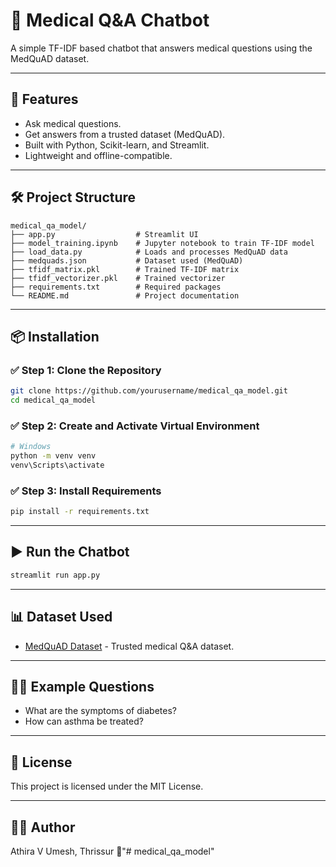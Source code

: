 # 🧠 Medical Q&A Chatbot

A simple TF-IDF based chatbot that answers medical questions using the MedQuAD dataset.

---

## 🚀 Features

- Ask medical questions.
- Get answers from a trusted dataset (MedQuAD).
- Built with Python, Scikit-learn, and Streamlit.
- Lightweight and offline-compatible.

---

## 🛠️ Project Structure

```
medical_qa_model/
├── app.py                  # Streamlit UI
├── model_training.ipynb    # Jupyter notebook to train TF-IDF model
├── load_data.py            # Loads and processes MedQuAD data
├── medquads.json           # Dataset used (MedQuAD)
├── tfidf_matrix.pkl        # Trained TF-IDF matrix
├── tfidf_vectorizer.pkl    # Trained vectorizer
├── requirements.txt        # Required packages
└── README.md               # Project documentation
```

---

## 📦 Installation

### ✅ Step 1: Clone the Repository

```bash
git clone https://github.com/yourusername/medical_qa_model.git
cd medical_qa_model
```

### ✅ Step 2: Create and Activate Virtual Environment

```bash
# Windows
python -m venv venv
venv\Scripts\activate
```

### ✅ Step 3: Install Requirements

```bash
pip install -r requirements.txt
```

---

## ▶️ Run the Chatbot

```bash
streamlit run app.py
```

---

## 📊 Dataset Used

- [MedQuAD Dataset](https://www.nlm.nih.gov/databases/download/medquad.html) - Trusted medical Q&A dataset.

---

## 🙋‍♀️ Example Questions

- What are the symptoms of diabetes?
- How can asthma be treated?

---

## 📌 License

This project is licensed under the MIT License.

---

## 👩‍💻 Author

Athira V Umesh, Thrissur 🌴"# medical_qa_model" 
